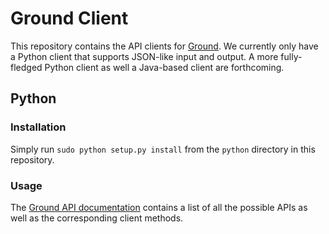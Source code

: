 # Ground Client

This repository contains the API clients for [Ground](https://github.com/ground-context/ground). We currently only have a Python client that supports JSON-like input and output. A more fully-fledged Python client as well a Java-based client are forthcoming.

## Python

### Installation

Simply run `sudo python setup.py install` from the `python` directory in this repository.

### Usage

The [Ground API documentation](http://www.ground-context.org/wiki/docs) contains a list of all the possible APIs as well as the corresponding client methods.